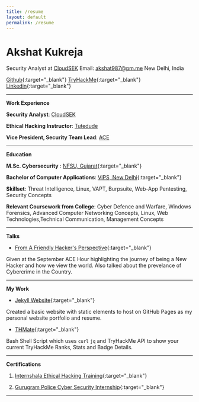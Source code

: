 ```yaml
---
title: /resume
layout: default
permalink: /resume
---
```


# Akshat Kukreja
Security Analyst at [CloudSEK](https://cloudsek.com)
Email: <akshat987@pm.me>
New Delhi, India


[Github](https://www.github.com/br0wnboi){:target="\_blank"} [TryHackMe](https://tryhackme.com/p/br0wnboi){:target="\_blank"} [Linkedin](https://www.linkedin.com/in/akshat987/){:target="\_blank"}



******



**Work Experience**

**Security Analyst**: [CloudSEK](https://cloudsek.com)

**Ethical Hacking Instructor**: [Tutedude](https://tutedude.com)

**Vice President, Security Team Lead**: [ACE](https://vipsace.org)


*****


**Education**

**M.Sc. Cybersecurity** : [NFSU, Gujarat](https://nfsu.ac.in){:target="\_blank"}

**Bachelor of Computer Applications**: [VIPS, New Delhi](https://vips.edu){:target="\_blank"}

**Skillset**: Threat Intelligence, Linux, VAPT, Burpsuite, Web-App Pentesting, Security Concepts

**Relevant Coursework from College**: Cyber Defence and Warfare, Windows Forensics, Advanced Computer Networking Concepts, Linux, Web Technologies,Technical Communication, Management Concepts


******


**Talks**
- [From A Friendly Hacker's Perspective](https://youtu.be/uRUBeunmty4){:target="\_blank"}

Given at the September ACE Hour highlighting the journey of being a New Hacker and how we view the world. Also talked about the prevelance of Cybercrime in the Country.



******



**My Work**

- [Jekyll Website](https://github.com/br0wnboi/test-website){:target="\_blank"}

Created a basic website with static elements to host on GitHub Pages as my personal website portfolio and resume.


- [THMate](https://github.com/br0wnboi/thmate){:target="\_blank"}

Bash Shell Script which uses ```curl``` ```jq``` and TryHackMe API to show your current TryHackMe Ranks, Stats and Badge Details.

*******

**Certifications**

1. [Internshala Ethical Hacking Training](https://trainings.internshala.com/s/v/210597/7866aeef){:target="\_blank"}

2. [Gurugram Police Cyber Security Internship](./img/GPCSSI-Akshat.jpg){:target="\_blank"}

*******
